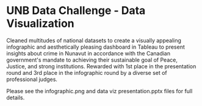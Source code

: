 # UNB Data Challenge - Data Visualization
Cleaned multitudes of national datasets to create a visually appealing infographic and aesthetically pleasing dashboard in Tableau to present insights about crime in Nunavut in accordance with the Canadian government's mandate to achieving their sustainable goal of Peace, Justice, and strong institutions.  Rewarded with 1st place in the presentation round and 3rd place in the infographic round by a diverse set of professional judges.

Please see the infographic.png and data viz presentation.pptx files for full details.

